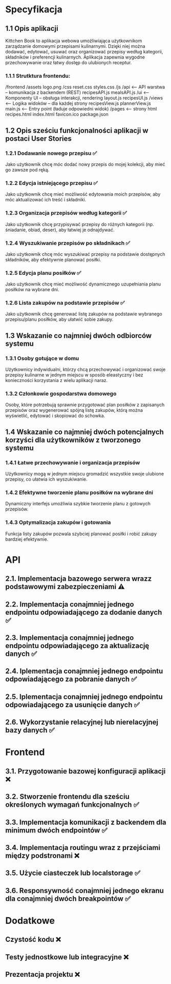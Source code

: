 # Specyfikacja

## 1.1 Opis aplikacji

Kittchen Book to aplikacja webowa umożliwiająca użytkownikom zarządzanie domowymi przepisami kulinarnymi. Dzięki niej można dodawać, edytować, usuwać oraz organizować przepisy według kategorii, składników i preferencji kulinarnych. Aplikacja zapewnia wygodne przechowywanie oraz łatwy dostęp do ulubionych receptur.

### 1.1.1 Strutktura frontendu:

/frontend
/assets
logo.png
/css
reset.css
styles.css
/js
/api <-- API warstwa – komunikacja z backendem (REST)
recipesAPI.js
mealsAPI.js
/ui <-- Komponenty UI – obsługa interakcji, rendering
layout.js
recipesUI.js
/views <-- Logika widoków – dla każdej strony
recipesView.js
plannerView.js
main.js <-- Entry point (ładuje odpowiedni widok)
/pages <-- strony html
recipes.html
index.html
favicon.ico
package.json

## 1.2 Opis sześciu funkcjonalności aplikacji w postaci User Stories

### 1.2.1 Dodawanie nowego przepisu ✅

Jako użytkownik chcę móc dodać nowy przepis do mojej kolekcji, aby mieć go zawsze pod ręką.

### 1.2.2 Edycja istniejącego przepisu ✅

Jako użytkownik chcę mieć możliwość edytowania moich przepisów, aby móc aktualizować ich treść i składniki.

### 1.2.3 Organizacja przepisów według kategorii ✅

Jako użytkownik chcę przypisywać przepisy do różnych kategorii (np. śniadanie, obiad, deser), aby łatwiej je odnajdywać.

### 1.2.4 Wyszukiwanie przepisów po składnikach ✅

Jako użytkownik chcę móc wyszukiwać przepisy na podstawie dostępnych składników, aby efektywnie planować posiłki.

### 1.2.5 Edycja planu posiłków ✅

Jako użytkownik chcę mieć możliwość dynamicznego uzupełniania planu posiłków na wybrane dni.

### 1.2.6 Lista zakupów na podstawie przepisów ✅

Jako użytkownik chcę generować listę zakupów na podstawie wybranego przepisu/planu posiłków, aby ułatwić sobie zakupy.

## 1.3 Wskazanie co najmniej dwóch odbiorców systemu

### 1.3.1 Osoby gotujące w domu

Użytkownicy indywidualni, którzy chcą przechowywać i organizować swoje przepisy kulinarne w jednym miejscu w sposób eleastyczny i bez konieczności korzystania z wielu aplikacji naraz.

### 1.3.2 Członkowie gospodarstwa domowego

Osoby, które potrzebują sprawnie przygotować plan posiłków z zapisanych przepisów oraz wygenerować spójną listę zakupów, którą można wyświetlić, edytować i skopiować do schowka.

## 1.4 Wskazanie co najmniej dwóch potencjalnych korzyści dla użytkowników z tworzonego systemu

### 1.4.1 Łatwe przechowywanie i organizacja przepisów

Użytkownicy mogą w jednym miejscu gromadzić wszystkie swoje ulubione przepisy, co ułatwia ich wyszukiwanie.

### 1.4.2 Efektywne tworzenie planu posiłków na wybrane dni

Dynamiczny interfejs umożliwia szybkie tworzenie planu z gotowych przepisów.

### 1.4.3 Optymalizacja zakupów i gotowania

Funkcja listy zakupów pozwala szybciej planować posiłki i robić zakupy bardziej efektywnie.

# API

## 2.1. Implementacja bazowego serwera wrazz podstawowymi zabezpieczeniami ⚠️

## 2.2. Implementacja conajmniej jednego endpointu odpowiadającego za dodanie danych ✅

## 2.3. Implementacja conajmniej jednego endpointu odpowiadającego za aktualizację danych ✅

## 2.4. Iplementacja conajmniej jednego endpointu odpowiadającego za pobranie danych ✅

## 2.5. Iplementacja conajmniej jednego endpointu odpowiadającego za usunięcie danych ✅

## 2.6. Wykorzystanie relacyjnej lub nierelacyjnej bazy danych ✅

# Frontend

## 3.1. Przygotowanie bazowej konfiguracji aplikacji ❌

## 3.2. Stworzenie frontendu dla sześciu określonych wymagań funkcjonalnych ✅

## 3.3. Implementacja komunikacji z backendem dla minimum dwóch endpointów ✅

## 3.4. Implementacja routingu wraz z przejściami między podstronami ❌

## 3.5. Użycie ciasteczek lub localstorage ✅

## 3.6. Responsywność conajmniej jednego ekranu dla conajmniej dwóch breakpointów ✅

# Dodatkowe

## Czystość kodu ❌

## Testy jednostkowe lub integracyjne ❌

## Prezentacja projektu ❌
